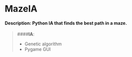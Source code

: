 # MazeIA
#### **Description**: Python IA that finds the best path in a maze.
> ####**IA**:
>- Genetic algorithm
>- Pygame GUI
